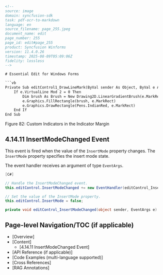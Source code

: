 ```html
<!-- 
source: image
domain: syncfusion-sdk
task: pdf-ocr-to-markdown
language: en
source_filename: page_255.jpeg
document_name: edit
page_number: 255
page_id: edit#page_255
product: Syncfusion Winforms
version: 11.4.0.26
timestamp: 2025-08-09T05:09:06Z
fidelity: lossless
-->

# Essential Edit for Windows Forms

```vb
Private Sub editControl1_DrawLineMark(ByVal sender As Object, ByVal e As Syncfusion.Windows.Forms.Edit.DrawLineMarkEventArgs)
    If e.VirtualLine Mod 2 = 0 Then
        Dim brush As Brush = New Drawing2D.LinearGradientBrush(e.MarkRect, Color.Red, Color.Yellow, LinearGradientMode.Vertical)
        e.Graphics.FillRectangle(brush, e.MarkRect)
        e.Graphics.DrawRectangle(Pens.IndianRed, e.MarkRect)
    End If
End Sub
```

Figure 82: Custom Indicators in the Indicator Margin

## 4.14.11 InsertModeChanged Event

This event is fired when the value of the `InsertMode` property changes. The `InsertMode` property specifies the insert mode state.

The event handler receives an argument of type `EventArgs`.

```csharp
[C#]

// Handle the InsertModeChanged event.
this.editControl.InsertModeChanged += new EventHandler(editControl_InsertModeChanged);

// Set the value of the InsertMode property.
this.editControl.InsertMode = false;

private void editControl_InsertModeChanged(object sender, EventArgs e)
```

## Page-level Navigation/TOC (if applicable)

- [Overview]
- [Content]
  - [4.14.11 InsertModeChanged Event]
- [API Reference (if applicable)]
- [Code Examples (multi-language supported)]
- [Cross References]
- [RAG Annotations]

<!-- tags: [syncfusion, windows forms, edit, insertmodechanged, event, property, insertmode, eventargs] keywords: [insertmode, insertmodechanged, event, property, edit, windowsforms, syncfusion, eventhandler, args] -->
```